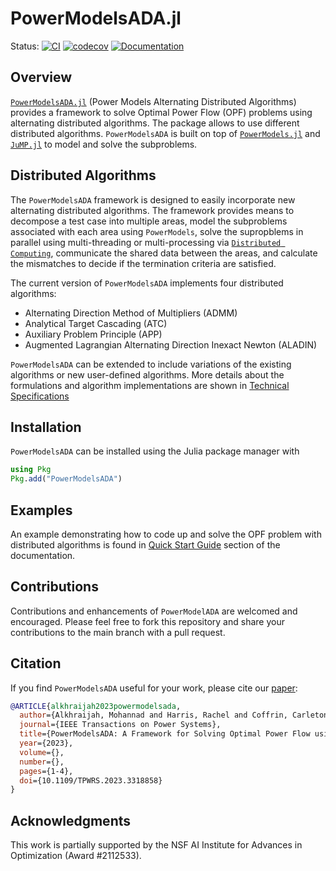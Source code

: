 # PowerModelsADA.jl

Status:
[![CI](https://github.com/mkhraijah/PowerModelsADA.jl/workflows/CI/badge.svg)](https://github.com/mkhraijah/PowerModelsADA.jl/actions?query=workflow%3ACI)
[![codecov](https://codecov.io/gh/mkhraijah/PowerModelsADA.jl/branch/main/graph/badge.svg?token=371LK4OBZG)](https://codecov.io/gh/mkhraijah/PowerModelsADA.jl)
[![Documentation](https://github.com/mkhraijah/PowerModelsADA.jl/workflows/Documentation/badge.svg)](https://mkhraijah.github.io/PowerModelsADA.jl/)
</p>

## Overview

[`PowerModelsADA.jl`](https://github.com/mkhraijah/PowerModelsADA.jl) (Power Models Alternating Distributed Algorithms) provides a framework to solve Optimal Power Flow (OPF) problems using alternating distributed algorithms. The package allows to use different distributed algorithms. `PowerModelsADA` is built on top of [`PowerModels.jl`](https://github.com/lanl-ansi/PowerModels.jl) and [`JuMP.jl`](https://github.com/jump-dev/JuMP.jl) to model and solve the subproblems.

## Distributed Algorithms

The `PowerModelsADA` framework is designed to easily incorporate new alternating distributed algorithms. The framework provides means to decompose a test case into multiple areas, model the subproblems associated with each area using `PowerModels`, solve the supropblems in parallel using multi-threading or multi-processing via [`Distributed Computing`](https://docs.julialang.org/en/v1/manual/distributed-computing/), communicate the shared data between the areas, and calculate the mismatches to decide if the termination criteria are satisfied.

The current version of `PowerModelsADA` implements four distributed algorithms:

- Alternating Direction Method of Multipliers (ADMM)
- Analytical Target Cascading (ATC)
- Auxiliary Problem Principle (APP)
- Augmented Lagrangian Alternating Direction Inexact Newton (ALADIN)

`PowerModelsADA` can be extended to include variations of the existing algorithms or new user-defined algorithms. More details about the formulations and algorithm implementations are shown in [Technical Specifications](https://mkhraijah.github.io/PowerModelsADA.jl/dev/specification/)

## Installation

`PowerModelsADA` can be installed using the Julia package manager with

```julia
using Pkg
Pkg.add("PowerModelsADA")
```

## Examples

An example demonstrating how to code up and solve the OPF problem with distributed algorithms is found in [Quick Start Guide](https://mkhraijah.github.io/PowerModelsADA.jl/dev/quickguide/) section of the documentation.

## Contributions

Contributions and enhancements of `PowerModelADA` are welcomed and encouraged. Please feel free to fork this repository and share your contributions to the main branch with a pull request.

## Citation

If you find `PowerModelsADA` useful for your work, please cite our [paper](https://ieeexplore.ieee.org/document/10262198):

```bibtex
@ARTICLE{alkhraijah2023powermodelsada,
  author={Alkhraijah, Mohannad and Harris, Rachel and Coffrin, Carleton and Molzahn, Daniel K.},
  journal={IEEE Transactions on Power Systems}, 
  title={PowerModelsADA: A Framework for Solving Optimal Power Flow using Distributed Algorithms}, 
  year={2023},
  volume={},
  number={},
  pages={1-4},
  doi={10.1109/TPWRS.2023.3318858}
}
```

## Acknowledgments

This work is partially supported by the NSF AI Institute for Advances in Optimization (Award #2112533).
